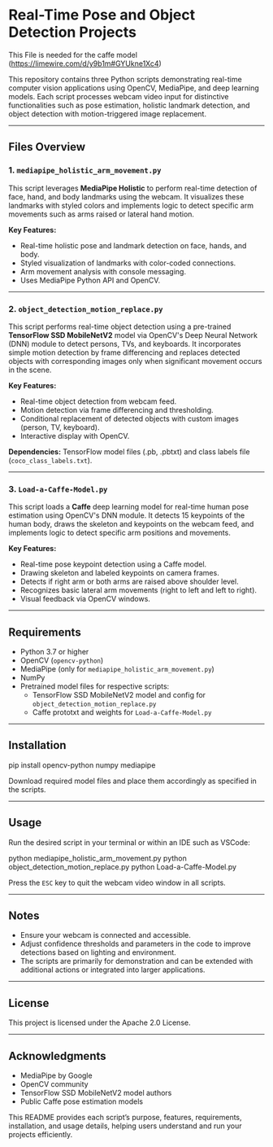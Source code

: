 # Real-Time Pose and Object Detection Projects

This File is needed for the caffe model (https://limewire.com/d/y9b1m#GYUkne1Xc4)


This repository contains three Python scripts demonstrating real-time computer vision applications using OpenCV, MediaPipe, and deep learning models. Each script processes webcam video input for distinctive functionalities such as pose estimation, holistic landmark detection, and object detection with motion-triggered image replacement.

---

## Files Overview

### 1. `mediapipe_holistic_arm_movement.py`

This script leverages **MediaPipe Holistic** to perform real-time detection of face, hand, and body landmarks using the webcam. It visualizes these landmarks with styled colors and implements logic to detect specific arm movements such as arms raised or lateral hand motion.

**Key Features:**
- Real-time holistic pose and landmark detection on face, hands, and body.
- Styled visualization of landmarks with color-coded connections.
- Arm movement analysis with console messaging.
- Uses MediaPipe Python API and OpenCV.

---

### 2. `object_detection_motion_replace.py`

This script performs real-time object detection using a pre-trained **TensorFlow SSD MobileNetV2** model via OpenCV's Deep Neural Network (DNN) module to detect persons, TVs, and keyboards. It incorporates simple motion detection by frame differencing and replaces detected objects with corresponding images only when significant movement occurs in the scene.

**Key Features:**
- Real-time object detection from webcam feed.
- Motion detection via frame differencing and thresholding.
- Conditional replacement of detected objects with custom images (person, TV, keyboard).
- Interactive display with OpenCV.

**Dependencies:** TensorFlow model files (.pb, .pbtxt) and class labels file (`coco_class_labels.txt`).

---

### 3. `Load-a-Caffe-Model.py`

This script loads a **Caffe** deep learning model for real-time human pose estimation using OpenCV's DNN module. It detects 15 keypoints of the human body, draws the skeleton and keypoints on the webcam feed, and implements logic to detect specific arm positions and movements.

**Key Features:**
- Real-time pose keypoint detection using a Caffe model.
- Drawing skeleton and labeled keypoints on camera frames.
- Detects if right arm or both arms are raised above shoulder level.
- Recognizes basic lateral arm movements (right to left and left to right).
- Visual feedback via OpenCV windows.

---

## Requirements

- Python 3.7 or higher
- OpenCV (`opencv-python`)
- MediaPipe (only for `mediapipe_holistic_arm_movement.py`)
- NumPy
- Pretrained model files for respective scripts:
  - TensorFlow SSD MobileNetV2 model and config for `object_detection_motion_replace.py`
  - Caffe prototxt and weights for `Load-a-Caffe-Model.py`

---

## Installation
pip install opencv-python numpy mediapipe


Download required model files and place them accordingly as specified in the scripts.

---

## Usage

Run the desired script in your terminal or within an IDE such as VSCode:

python mediapipe_holistic_arm_movement.py
python object_detection_motion_replace.py
python Load-a-Caffe-Model.py


Press the `ESC` key to quit the webcam video window in all scripts.

---

## Notes

- Ensure your webcam is connected and accessible.
- Adjust confidence thresholds and parameters in the code to improve detections based on lighting and environment.
- The scripts are primarily for demonstration and can be extended with additional actions or integrated into larger applications.

---

## License

This project is licensed under the Apache 2.0 License.

---

## Acknowledgments

- MediaPipe by Google
- OpenCV community
- TensorFlow SSD MobileNetV2 model authors
- Public Caffe pose estimation models

This README provides each script’s purpose, features, requirements, installation, and usage details, helping users understand and run your projects efficiently.
